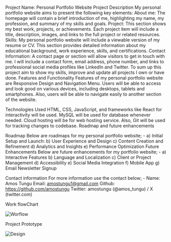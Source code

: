 Project Name: Personal Portfolio Website
Project Description
My personal portfolio website aims to present the following key elements:
About me: The homepage will contain a brief introduction of me, highlighting my name, my profession, and summary of my skills and goals.
Project: This section shows my best work, projects, or achievements. Each project item will include a title, description, images, and links to the full project or related resources.
Skills: My personal portfolio website will include a viewable version of my resume or CV. This section provides detailed information about my educational background, work experience, skills, and certifications.
Contact Information: A contact page or section will allow visitors to get in touch with me. I will include a contact form, email address, phone number, and links to professional social media profiles like LinkedIn and Twitter.
To sum up this project aim to show my skills, improve and update all projects I own or have done.
Features and Functionality
Features of my personal portfolio website are Responsive Design and Navigation Menu.
Users will be able to access and look good on various devices, including desktops, tablets and smartphones. Also, users will be able to navigate easily to another section of the website. 

Technologies Used
HTML, CSS, JavaScript, and frameworks like React for interactivity will be used. MySQL will be used for database whenever needed. Cloud hosting will be for web hosting service. Also, Git will be used for tracking changes to codebase.
Roadmap and future enhancements

Roadmap
Below are roadmaps for my personal portfolio website; -
a)	Initial Setup and Launch:
b)	User Experience and Design 
c)	Content Creation and Refinement
d)	Analytics and Insights
e)	Performance Optimization
Future Enhancements
Below are future enhancements for my portfolio website; -
a)	Interactive Features
b)	Language and Localization
c)	Client or Project Management
d)	Accessibility
e)	Social Media Integration
f)	Mobile App
g)	Email Newsletter Signup


Contact information
For more information use the contact below; -
Name: Amos Tungu
Email: amostungu1@gmail.com
Github: https://github.com/amostungu
Twitter: amostungu (@amos_tungu) / X (twitter.com)

Work flowChart

![Worflow](https://github.com/amostungu/alx_capstone_project/assets/122861728/9f6d0e96-892a-4051-9f7e-a9eb28bdb940)

Project Prototype

![Design](https://github.com/amostungu/alx_capstone_project/assets/122861728/60fdedb4-5822-48fb-9d3f-1793a17cef56)
